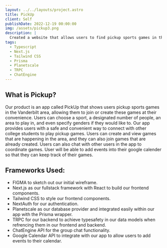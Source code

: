 ```yaml
---
layout: ../../layouts/project.astro
title: PickUp
client: Self
publishDate: 2022-12-19 00:00:00
img: /assets/pickup3.png
description: |
  Created a website that allows users to find pickup sports games in the Vanderbilt area.
tags:
  - Typescript
  - Next.js
  - Tailwind CSS
  - Prisma
  - Planetscale
  - TRPC
  - ChatEngine
---
```




## What is Pickup?
Our product is an app called PickUp that shows users pickup sports games in the Vanderbilt area, allowing them to join or create these games at their convenience. Users can choose a sport, a designated number of people, an area to play in, and even specify genders if they would like to. Our app provides users with a safe and convenient way to connect with other college students to play pickup games. Users can create and view games that are happening in the area, and they can also join games that are already created. Users can also chat with other users in the app to coordinate games. User will be able to add events into their google calender so that they can keep track of their games.

## Frameworks Used:
- FIGMA to sketch out our initial wireframe. 
- Next.js as our fullstack framework with React to build our frontend components. 
- Tailwind CSS to style our frontend components.
- NextAuth for our authentication.
- Planetscale as our database provider and integrated easily within our app with the Prisma wrapper.
- TRPC for our backend to achieve typesafety in our data models when refrencing them in our frontend and backend. 
- ChatEngine API for the group chat functionality.
- Google Calendar API to integrate with our app to allow users to add events to their calendar.